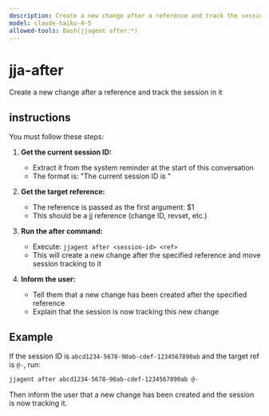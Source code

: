 ```yaml
---
description: Create a new change after a reference and track the session in it
model: claude-haiku-4-5
allowed-tools: Bash(jjagent after:*)
---
```


# jja-after

Create a new change after a reference and track the session in it

## instructions

You must follow these steps:

1. **Get the current session ID:**
   - Extract it from the system reminder at the start of this conversation
   - The format is: "The current session ID is <uuid>"

2. **Get the target reference:**
   - The reference is passed as the first argument: $1
   - This should be a jj reference (change ID, revset, etc.)

3. **Run the after command:**
   - Execute: `jjagent after <session-id> <ref>`
   - This will create a new change after the specified reference and move session tracking to it

4. **Inform the user:**
   - Tell them that a new change has been created after the specified reference
   - Explain that the session is now tracking this new change

## Example

If the session ID is `abcd1234-5678-90ab-cdef-1234567890ab` and the target ref is `@-`, run:

```bash
jjagent after abcd1234-5678-90ab-cdef-1234567890ab @-
```

Then inform the user that a new change has been created and the session is now tracking it.
